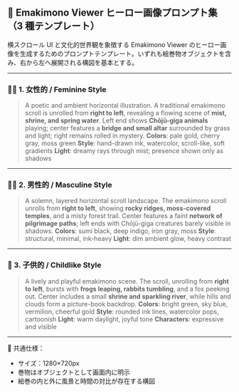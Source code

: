 ## 🎨 Emakimono Viewer ヒーロー画像プロンプト集（3 種テンプレート）

横スクロール UI と文化的世界観を象徴する Emakimono Viewer のヒーロー画像を生成するためのプロンプトテンプレート。いずれも絵巻物オブジェクトを含み、右から左へ展開される構図を基本とする。

---

### 🧚‍♀️ 1. 女性的 / Feminine Style

> A poetic and ambient horizontal illustration.
> A traditional emakimono scroll is unrolled from **right to left**, revealing a flowing scene of **mist, shrine, and spring water**.
> Left end shows **Chōjū-giga animals** playing; center features a **bridge and small altar** surrounded by grass and light; right remains rolled in mystery.
> **Colors**: pale gold, cherry gray, moss green
> **Style**: hand-drawn ink, watercolor, scroll-like, soft gradients
> **Light**: dreamy rays through mist; presence shown only as shadows

---

### 🧘‍♂️ 2. 男性的 / Masculine Style

> A solemn, layered horizontal scroll landscape.
> The emakimono scroll unrolls from **right to left**, showing **rocky ridges, moss-covered temples**, and a misty forest trail.
> Center features a faint **network of pilgrimage paths**; left ends with Chōjū-giga creatures barely visible in shadows.
> **Colors**: sumi black, deep indigo, iron gray, moss
> **Style**: structural, minimal, ink-heavy
> **Light**: dim ambient glow, heavy contrast

---

### 🐸 3. 子供的 / Childlike Style

> A lively and playful emakimono scene.
> The scroll, unrolling from **right to left**, bursts with **frogs leaping, rabbits tumbling**, and a fox peeking out.
> Center includes a small **shrine and sparkling river**, while hills and clouds form a picture-book backdrop.
> **Colors**: bright green, sky blue, vermilion, cheerful gold
> **Style**: rounded ink lines, watercolor pops, cartoonish
> **Light**: warm daylight, joyful tone
> **Characters**: expressive and visible

---

📝 共通仕様：

- サイズ：1280×720px
- 巻物はオブジェクトとして画面内に明示
- 絵巻の内と外に風景と時間の対比が存在する構図
